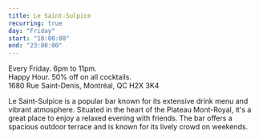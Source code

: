 ```yaml
---
title: Le Saint-Sulpice
recurring: true
day: "Friday"
start: "18:00:00"
end: "23:00:00"
---
```


Every Friday. 6pm to 11pm.<br>
Happy Hour. 50% off on all cocktails.<br>
1680 Rue Saint-Denis, Montréal, QC H2X 3K4

<!-- more -->
Le Saint-Sulpice is a popular bar known for its extensive drink menu and vibrant atmosphere. Situated in the heart of the Plateau Mont-Royal, it's a great place to enjoy a relaxed evening with friends. The bar offers a spacious outdoor terrace and is known for its lively crowd on weekends.